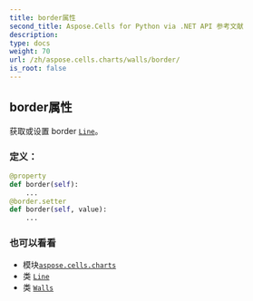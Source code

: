 ```yaml
---
title: border属性
second_title: Aspose.Cells for Python via .NET API 参考文献
description:
type: docs
weight: 70
url: /zh/aspose.cells.charts/walls/border/
is_root: false
---
```

## border属性

获取或设置 border [`Line`](/cells/python-net/zh/aspose.cells.drawing/line)。
### 定义：
```python
@property
def border(self):
    ...
@border.setter
def border(self, value):
    ...
```

### 也可以看看
* 模块[`aspose.cells.charts`](../../)
* 类 [`Line`](/cells/python-net/zh/aspose.cells.drawing/line)
* 类 [`Walls`](/cells/python-net/zh/aspose.cells.charts/walls)
